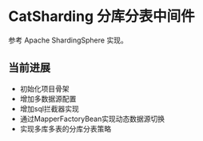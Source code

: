 # CatSharding 分库分表中间件
参考 Apache ShardingSphere 实现。

## 当前进展
* 初始化项目骨架
* 增加多数据源配置
* 增加sql拦截器实现
* 通过MapperFactoryBean实现动态数据源切换
* 实现多库多表的分库分表策略